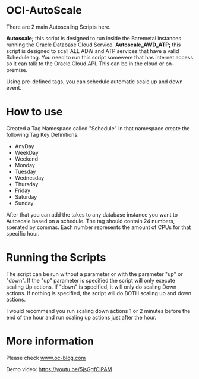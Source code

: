 # OCI-AutoScale
There are 2 main Autoscaling Scripts here.

**Autoscale;** this script is designed to run inside the Baremetal instances running the Oracle Database Cloud Service.
**Autoscale_AWD_ATP;** this script is designed to scall ALL ADW and ATP services that have a valid Schedule tag. You need to run this script somewere that has internet access so it can talk to the Oracle Cloud API. This can be in the cloud or on-premise.

Using pre-defined tags, you can schedule automatic scale up and down event.

# How to use
Created a Tag Namespace called "Schedule"
In that namespace create the following Tag Key Definitions:
- AnyDay
- WeekDay
- Weekend
- Monday
- Tuesday
- Wednesday
- Thursday
- Friday
- Saturday
- Sunday

After that you can add the takes to any database instance you want to Autoscale based on a schedule. The tag should contain 24 numbers, sperated by commas. Each number represents the amount of CPUs for that specific hour.

# Running the Scripts
The script can be run without a parameter or with the parameter "up" or "down". If the "up" parameter is specified the script will only execute scaling Up actions. If "down" is specified, it will only do scaling Down actions. If nothing is specified, the script will do BOTH scaling up and down actions.

I would recommend you run scaling down actions 1 or 2 minutes before the end of the hour and run scaling up actions just after the hour.

# More information
Please check www.oc-blog.com

Demo video: https://youtu.be/5jsGgfClPAM
